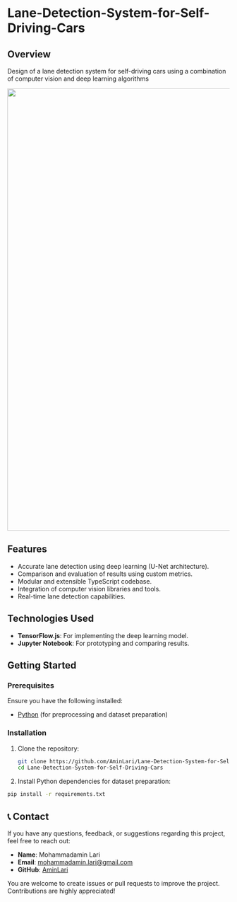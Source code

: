 # Lane-Detection-System-for-Self-Driving-Cars
## Overview
Design of a lane detection system for self-driving cars using a combination of computer vision and deep learning algorithms
<p> <img src="https://github.com/user-attachments/assets/bba4dfd5-1d6e-4e6e-ae10-d527b8eddaf8" width="1000"> </p>

## Features

- Accurate lane detection using deep learning (U-Net architecture).
- Comparison and evaluation of results using custom metrics.
- Modular and extensible TypeScript codebase.
- Integration of computer vision libraries and tools.
- Real-time lane detection capabilities.

## Technologies Used

- **TensorFlow.js**: For implementing the deep learning model.
- **Jupyter Notebook**: For prototyping and comparing results.

## Getting Started

### Prerequisites

Ensure you have the following installed:

- [Python](https://www.python.org/) (for preprocessing and dataset preparation)

### Installation

1. Clone the repository:
   ```bash
   git clone https://github.com/AminLari/Lane-Detection-System-for-Self-Driving-Cars.git
   cd Lane-Detection-System-for-Self-Driving-Cars
   ```

2.  Install Python dependencies for dataset preparation:
   ```bash
   pip install -r requirements.txt
   ```

## 📞 Contact
If you have any questions, feedback, or suggestions regarding this project, feel free to reach out:

- **Name**: Mohammadamin Lari  
- **Email**: [mohammadamin.lari@gmail.com](mailto:mohammadamin.lari@gmail.com)  
- **GitHub**: [AminLari](https://github.com/aminlari)

You are welcome to create issues or pull requests to improve the project. Contributions are highly appreciated! 
